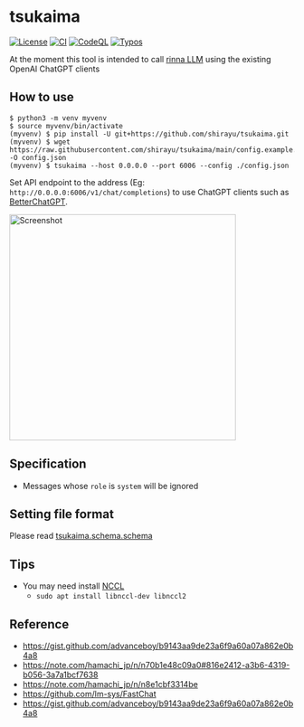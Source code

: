 
# tsukaima

[![License](https://img.shields.io/badge/License-AGPL%203.0-blue.svg)](https://github.com/shirayu/tsukaima/blob/main/LICENSE.txt)
[![CI](https://github.com/shirayu/tsukaima/actions/workflows/ci.yml/badge.svg)](https://github.com/shirayu/tsukaima/actions/workflows/ci.yml)
[![CodeQL](https://github.com/shirayu/tsukaima/actions/workflows/codeql-analysis.yml/badge.svg)](https://github.com/shirayu/tsukaima/actions/workflows/codeql-analysis.yml)
[![Typos](https://github.com/shirayu/tsukaima/actions/workflows/typos.yml/badge.svg)](https://github.com/shirayu/tsukaima/actions/workflows/typos.yml)

At the moment this tool is intended to call [rinna LLM](https://huggingface.co/rinna/japanese-gpt-neox-3.6b-instruction-ppo) using the existing OpenAI ChatGPT clients

## How to use

```console
$ python3 -m venv myvenv
$ source myvenv/bin/activate
(myvenv) $ pip install -U git+https://github.com/shirayu/tsukaima.git
(myvenv) $ wget https://raw.githubusercontent.com/shirayu/tsukaima/main/config.example.json -O config.json
(myvenv) $ tsukaima --host 0.0.0.0 --port 6006 --config ./config.json
```

Set API endpoint to the address (Eg: ``http://0.0.0.0:6006/v1/chat/completions``) to use ChatGPT clients such as [BetterChatGPT](https://github.com/ztjhz/BetterChatGPT).

<img src="https://user-images.githubusercontent.com/963961/243087372-3fca7c13-4225-414f-9f72-e438f30bf661.png" alt="Screenshot" width="400">

## Specification

- Messages whose `role` is `system` will be ignored

## Setting file format

Please read [tsukaima.schema.schema](https://github.com/shirayu/tsukaima/blob/main/tsukaima/schema/schema.py)

## Tips

- You may need install [NCCL](https://developer.nvidia.com/nccl/nccl-download)
    - ``sudo apt install libnccl-dev libnccl2``

## Reference

- <https://gist.github.com/advanceboy/b9143aa9de23a6f9a60a07a862e0b4a8>
- <https://note.com/hamachi_jp/n/n70b1e48c09a0#816e2412-a3b6-4319-b056-3a7a1bcf7638>
- <https://note.com/hamachi_jp/n/n8e1cbf3314be>
- <https://github.com/lm-sys/FastChat>
- <https://gist.github.com/advanceboy/b9143aa9de23a6f9a60a07a862e0b4a8>
